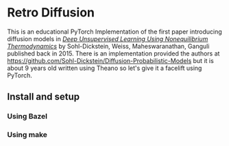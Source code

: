 # Retro Diffusion

This is an educational PyTorch Implementation of the first paper introducing diffusion models in *[Deep Unsupervised Learning Using Nonequilibrium Thermodynamics](https://arxiv.org/pdf/1503.03585.pdf)* by Sohl-Dickstein, Weiss, Maheswaranathan, Ganguli published back in 2015. There is an implementation provided the authors at https://github.com/Sohl-Dickstein/Diffusion-Probabilistic-Models but it is about 9 years old written using Theano so let's give it a facelift using PyTorch.

## Install and setup

### Using Bazel

### Using make